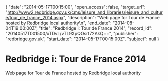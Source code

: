 {
  "date": "2014-05-17T00:15:00", 
  "open_access": false, 
  "target_url": "http://www2.redbridge.gov.uk/cms/leisure_and_libraries/leisure_and_culture/tour_de_france_2014.aspx", 
  "description": "Web page for Tour de France hosted by Redbridge local authority\n", 
  "end_date": "2014-08-04T19:00:00Z", 
  "title": "Redbridge i: Tour de France 2014", 
  "record_id": "20140517T001500/xTDvL/vTL9XpQOsrt72AkQ==", 
  "publisher": "redbridge.gov.uk", 
  "start_date": "2014-05-17T00:15:00Z", 
  "subject": null
}

# Redbridge i: Tour de France 2014

Web page for Tour de France hosted by Redbridge local authority
